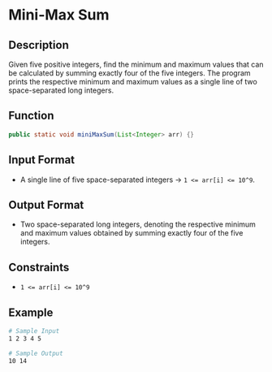 # Mini-Max Sum

## Description

Given five positive integers, find the minimum and maximum values that can be calculated by summing exactly four of the five integers. The program prints the respective minimum and maximum values as a single line of two space-separated long integers.

## Function

```java
public static void miniMaxSum(List<Integer> arr) {}
```

## Input Format

- A single line of five space-separated integers &rarr; `1 <= arr[i] <= 10^9`.

## Output Format

- Two space-separated long integers, denoting the respective minimum and maximum values obtained by summing exactly four of the five integers.

## Constraints

- `1 <= arr[i] <= 10^9`

## Example

```bash
# Sample Input
1 2 3 4 5

# Sample Output
10 14
```
